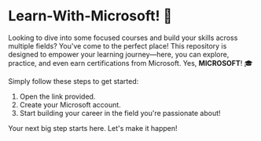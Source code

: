 # Learn-With-Microsoft! 👋

Looking to dive into some focused courses and build your skills across multiple fields? You've come to the perfect place! This repository is designed to empower your learning journey—here, you can explore, practice, and even earn certifications from Microsoft. Yes, **MICROSOFT**! 🎓

Simply follow these steps to get started:
1. Open the link provided.
2. Create your Microsoft account.
3. Start building your career in the field you're passionate about!

Your next big step starts here. Let's make it happen!


